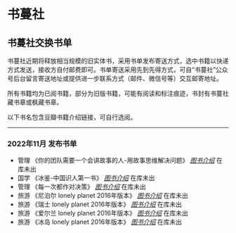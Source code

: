# 书蔓社
## 书蔓社交换书单 ##

书蔓社近期将释放相当规模的旧实体书，采用书单发布寄送方式，选中书籍以快递方式发送，接收方自付邮费即可。书单寄送采用先到先得方式，可自“书蔓社”公众号后台留言寄送地址或提供进一步联系方式（邮件、微信号等）交互邮寄地址。

所有书籍均为已阅书籍，部分为旧版书籍，可能有阅读和标注痕迹，书封有书蔓社藏书章或枫藏书章。

以下书名包含豆瓣书籍介绍链接，可自行选阅。

---

### 2022年11月 发布书单 ##

- 管理 《你的团队需要一个会讲故事的人-用故事思维解决问题》 _[图书介绍](https://book.douban.com/subject/26780215/)_   在库未出
- 国学 《冰鉴-中国识人第一书》 _[图书介绍](https://book.douban.com/subject/6534729/)_   在库未出
- 管理 《每一次都作对决策》 _[图书介绍](https://book.douban.com/subject/1892895/)_   在库未出
- 旅游 《尼泊尔 lonely planet 2016年版本》  _[图书介绍](https://book.douban.com/subject/26897889/)_   在库未出
- 旅游 《瑞士 lonely planet 2016年版本》  _[图书介绍](https://book.douban.com/subject/30450328/)_   在库未出
- 旅游 《爱尔兰 lonely planet 2016年版本》  _[图书介绍](https://book.douban.com/subject/27195756/)_   在库未出
- 旅游 《冰岛 lonely planet 2016年版本》  _[图书介绍](https://book.douban.com/subject/30134993/)_   在库未出